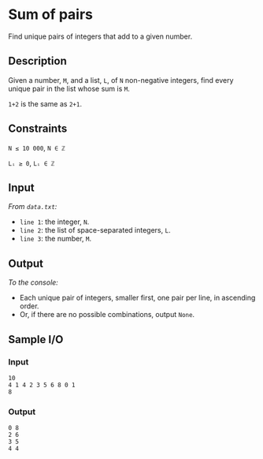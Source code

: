 # Sum of pairs
Find unique pairs of integers that add to a given number.

## Description
Given a number, `M`, and a list, `L`, of `N` non-negative integers, find every unique pair in the list whose sum is `M`. 

`1+2` is the same as `2+1`.

## Constraints
`N ≤ 10 000`, `N ∈ ℤ`

`Lᵢ ≥ 0`, `Lᵢ ∈ ℤ`

## Input
*From `data.txt`:*
* `line 1`: the integer, `N`.
* `line 2`: the list of space-separated integers, `L`.
* `line 3`: the number, `M`.

## Output
*To the console:*
* Each unique pair of integers, smaller first, one pair per line, in ascending order.
* Or, if there are no possible combinations, output `None`.

## Sample I/O
### Input
```
10
4 1 4 2 3 5 6 8 0 1 
8
```

### Output
```
0 8
2 6
3 5
4 4
```
